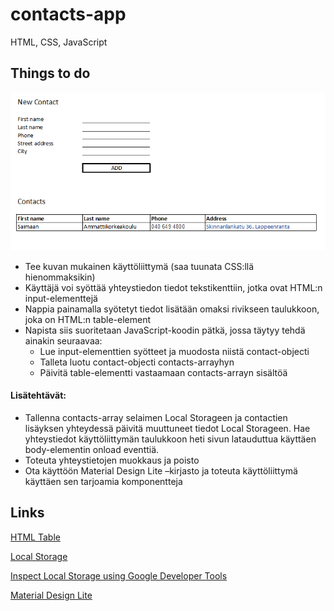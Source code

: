 # contacts-app

HTML, CSS, JavaScript

## Things to do
<img src="https://raw.githubusercontent.com/ekoodi/ekoodi.github.io/master/web-technologies/images/contacts-app.png">

- Tee kuvan mukainen käyttöliittymä (saa tuunata CSS:llä hienommaksikin)
- Käyttäjä voi syöttää yhteystiedon tiedot tekstikenttiin, jotka ovat HTML:n input-elementtejä
- Nappia painamalla syötetyt tiedot lisätään omaksi rivikseen taulukkoon, joka on HTML:n table-element
- Napista siis suoritetaan JavaScript-koodin pätkä, jossa täytyy tehdä ainakin seuraavaa:
    -	Lue input-elementtien syötteet ja muodosta niistä contact-objecti
    -	Talleta luotu contact-objecti contacts-arrayhyn
    -	Päivitä table-elementti vastaamaan contacts-arrayn sisältöä
    
    
#### Lisätehtävät:
-	Tallenna contacts-array selaimen Local Storageen ja contactien lisäyksen yhteydessä päivitä muuttuneet tiedot Local Storageen. Hae yhteystiedot käyttöliittymän taulukkoon heti sivun latauduttua käyttäen body-elementin onload eventtiä.
-	Toteuta yhteystietojen muokkaus ja poisto
-	Ota käyttöön Material Design Lite –kirjasto ja toteuta käyttöliittymä käyttäen sen tarjoamia komponentteja

## Links

[HTML Table](https://www.w3schools.com/html/html_tables.asp)

[Local Storage](https://www.w3schools.com/html/html5_webstorage.asp)

[Inspect Local Storage using Google Developer Tools](https://developers.google.com/web/tools/chrome-devtools/manage-data/local-storage)

[Material Design Lite](https://getmdl.io/)